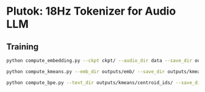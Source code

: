 # Plutok: 18Hz Tokenizer for Audio LLM

## Training
```bash
python compute_embedding.py --ckpt ckpt/ --audio_dir data --save_dir outputs --nproc 32

python compute_kmeans.py --emb_dir outputs/emb/ --save_dir outputs/kmeans

python compute_bpe.py --text_dir outputs/kmeans/centroid_ids/ --save_dir outputs/tokenizer --vocab_size 24000
```